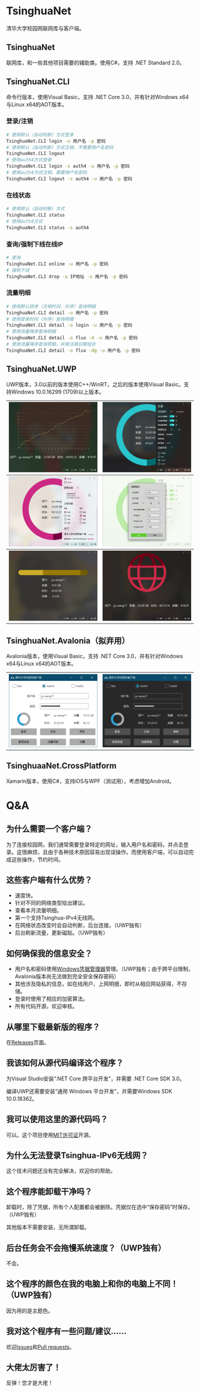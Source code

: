# TsinghuaNet
清华大学校园网联网库与客户端。

## TsinghuaNet
联网库，和一些其他项目需要的辅助类。使用C#，支持 .NET Standard 2.0。

## TsinghuaNet.CLI
命令行版本，使用Visual Basic，支持 .NET Core 3.0，并有针对Windows x64与Linux x64的AOT版本。
### 登录/注销
``` bash
# 使用默认（自动判断）方式登录
TsinghuaNet.CLI login -u 用户名 -p 密码
# 使用默认（自动判断）方式注销，不需要用户名密码
TsinghuaNet.CLI logout
# 使用auth4方式登录
TsinghuaNet.CLI login -s auth4 -u 用户名 -p 密码
# 使用auth4方式注销，需要用户名密码
TsinghuaNet.CLI logout -s auth4 -u 用户名 -p 密码
```
### 在线状态
``` bash
# 使用默认（自动判断）方式
TsinghuaNet.CLI status
# 使用auth4方式
TsinghuaNet.CLI status -s auth4
```
### 查询/强制下线在线IP
``` bash
# 查询
TsinghuaNet.CLI online -u 用户名 -p 密码
# 强制下线
TsinghuaNet.CLI drop -a IP地址 -u 用户名 -p 密码
```
### 流量明细
``` bash
# 使用默认排序（注销时间，升序）查询明细
TsinghuaNet.CLI detail -u 用户名 -p 密码
# 使用登录时间（升序）查询明细
TsinghuaNet.CLI detail -o login -u 用户名 -p 密码
# 使用流量降序查询明细
TsinghuaNet.CLI detail -o flux -d -u 用户名 -p 密码
# 使用流量降序查询明细，并按注销日期组合
TsinghuaNet.CLI detail -o flux -dg -u 用户名 -p 密码
```

## TsinghuaNet.UWP
UWP版本，3.0以前的版本使用C++/WinRT，之后的版本使用Visual Basic。支持Windows 10.0.16299 (1709)以上版本。

<table>
    <tr>
        <th><img alt="主界面" src="./Screenshots/MainPage.png"/></th>
        <th><img alt="设置栏" src="./Screenshots/Settings.png"/></th>
    </tr>
    <tr>
        <th><img alt="适应主题" src="./Screenshots/Theme.png"/></th>
        <th><img alt="编辑建议" src="./Screenshots/Suggestions.png"/></th>
    </tr>
    <tr>
        <th><img alt="直线" src="./Screenshots/Line.png"/></th>
        <th><img alt="图标" src="./Screenshots/Circle.png"/></th>
    </tr>
</table>

## TsinghuaNet.Avalonia（**拟弃用**）

Avalonia版本，使用Visual Basic，支持 .NET Core 3.0，并有针对Windows x64与Linux x64的AOT版本。

<table>
    <tr>
        <th><img alt="亮主题" src="./Screenshots/Avalonia.Light.png"/></th>
        <th><img alt="暗主题" src="./Screenshots/Avalonia.Dark.png"/></th>
    </tr>
</table>

## TsinghuaaNet.CrossPlatform
Xamarin版本，使用C#，支持iOS与WPF（测试用），考虑增加Android。

# Q&A
## 为什么需要一个客户端？
为了连接校园网，我们通常需要登录特定的网址，输入用户名和密码，并点击登录。这很麻烦，且由于各种技术原因容易出现误操作。而使用客户端，可以自动完成这些操作，节约时间。
## 这些客户端有什么优势？
* 速度快。
* 针对不同的网络类型给出建议。
* 查看本月流量明细。
* 第一个支持Tsinghua-IPv4无线网。
* 在网络状态改变时会自动判断，后台连接。（UWP独有）
* 后台刷新流量，更新磁贴。（UWP独有）
## 如何确保我的信息安全？
* 用户名和密码使用[Windows凭据管理器](https://support.microsoft.com/zh-cn/help/4026814/windows-accessing-credential-manager)管理。（UWP独有；由于跨平台限制，Avalonia版本尚无法做到完全安全保存密码）
* 其他涉及隐私的信息，如在线用户、上网明细，即时从相应网站获得，不存储。
* 登录时使用了相应的加密算法。
* 所有代码开源，欢迎审核。
## 从哪里下载最新版的程序？
在[Releases](https://github.com/Berrysoft/TsinghuaNet/releases)页面。
## 我该如何从源代码编译这个程序？
为Visual Studio安装“.NET Core 跨平台开发”，并需要 .NET Core SDK 3.0。

编译UWP还需要安装“通用 Windows 平台开发”，并需要Windows SDK 10.0.18362。
## 我可以使用这里的源代码吗？
可以。这个项目使用[MIT许可证](./LICENSE)开源。
## 为什么无法登录Tsinghua-IPv6无线网？
这个技术问题还没有完全解决，欢迎你的帮助。
## 这个程序能卸载干净吗？
卸载时，除了凭据，所有个人配置都会被删除。凭据仅在选中“保存密码”时保存。（UWP独有）

其他版本不需要安装，无所谓卸载。
## 后台任务会不会拖慢系统速度？（UWP独有）
不会。
## 这个程序的颜色在我的电脑上和你的电脑上不同！（UWP独有）
因为用的是主题色。
## 我对这个程序有一些问题/建议……
欢迎[Issues](https://github.com/Berrysoft/TsinghuaNet/issues)和[Pull requests](https://github.com/Berrysoft/TsinghuaNet/pulls)。
## 大佬太厉害了！
反弹！您才是大佬！
